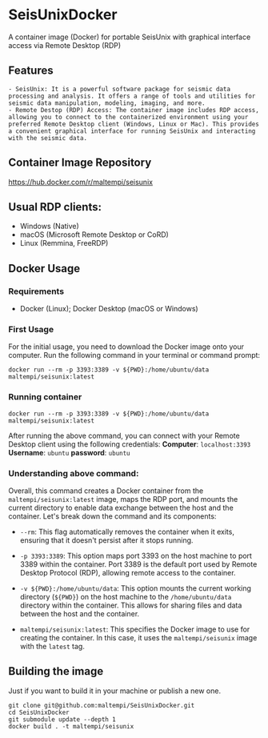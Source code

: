 # SeisUnixDocker
A container image (Docker) for portable SeisUnix with graphical interface access via Remote Desktop (RDP)

## Features
    - SeisUnix: It is a powerful software package for seismic data processing and analysis. It offers a range of tools and utilities for seismic data manipulation, modeling, imaging, and more.
    - Remote Destop (RDP) Access: The container image includes RDP access, allowing you to connect to the containerized environment using your preferred Remote Desktop client (Windows, Linux or Mac). This provides a convenient graphical interface for running SeisUnix and interacting with the seismic data.

## Container Image Repository
https://hub.docker.com/r/maltempi/seisunix

## Usual RDP clients:
- Windows (Native) 
- macOS (Microsoft Remote Desktop or CoRD)
- Linux (Remmina, FreeRDP)

## Docker Usage

### Requirements
- Docker (Linux); Docker Desktop (macOS or Windows)

### First Usage
For the initial usage, you need to download the Docker image onto your computer. Run the following command in your terminal or command prompt:

```
docker run --rm -p 3393:3389 -v ${PWD}:/home/ubuntu/data maltempi/seisunix:latest
```

### Running container
```
docker run --rm -p 3393:3389 -v ${PWD}:/home/ubuntu/data maltempi/seisunix:latest 
```

After running the above command, you can connect with your Remote Desktop client using the following credentials:
**Computer**: `localhost:3393`
**Username**: `ubuntu`
**password**: `ubuntu`

### Understanding above command:
Overall, this command creates a Docker container from the `maltempi/seisunix:latest` image, maps the RDP port, and mounts the current directory to enable data exchange between the host and the container. Let's break down the command and its components:

- `--rm`: This flag automatically removes the container when it exits, ensuring that it doesn't persist after it stops running.

- `-p 3393:3389`: This option maps port 3393 on the host machine to port 3389 within the container. Port 3389 is the default port used by Remote Desktop Protocol (RDP), allowing remote access to the container.

- `-v ${PWD}:/home/ubuntu/data`: This option mounts the current working directory (`${PWD}`) on the host machine to the `/home/ubuntu/data` directory within the container. This allows for sharing files and data between the host and the container.

- `maltempi/seisunix:latest`: This specifies the Docker image to use for creating the container. In this case, it uses the `maltempi/seisunix` image with the `latest` tag.

## Building the image

Just if you want to build it in your machine or publish a new one.

```
git clone git@github.com:maltempi/SeisUnixDocker.git
cd SeisUnixDocker
git submodule update --depth 1
docker build . -t maltempi/seisunix
```